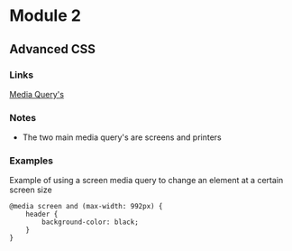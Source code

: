 # Module 2

## Advanced CSS

### Links

[Media Query's](https://www.w3schools.com/css/css3_mediaqueries.asp)

### Notes

- The two main media query's are screens and printers

### Examples

Example of using a screen media query to change an element at a certain screen size

```
@media screen and (max-width: 992px) {
    header {
        background-color: black;
    }
}
```